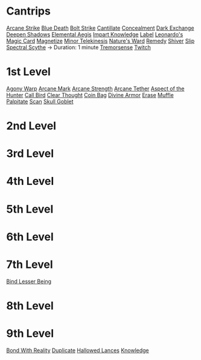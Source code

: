 # Cantrips

[Arcane Strike](https://www.dandwiki.com/wiki/Arcane_Strike_(5e_Spell))
[Blue Death](https://www.dandwiki.com/wiki/Blue_Death_(5e_Spell))
[Bolt Strike](https://www.dandwiki.com/wiki/Bolt_Strike_(5e_Spell))
[Cantillate](https://www.dandwiki.com/wiki/Cantillate_(5e_Spell))
[Concealment](https://www.dandwiki.com/wiki/Concealment_(5e_Spell))
[Dark Exchange](https://www.dandwiki.com/wiki/Dark_Exchange_(5e_Spell))
[Deepen Shadows](https://www.dandwiki.com/wiki/Deepen_Shadows_(5e_Spell))
[Elemental Aegis](https://www.dandwiki.com/wiki/Elemental_Aegis_(5e_Spell))
[Impart Knowledge](https://www.dandwiki.com/wiki/Impart_Knowledge_(5e_Spell))
[Label](https://www.dandwiki.com/wiki/Label_(5e_Spell))
[Leonardo's Magic Card](https://www.dandwiki.com/wiki/Leonardo%27s_Magic_Card_(5e_Spell))
[Magnetize](https://www.dandwiki.com/wiki/Magnetize_(5e_Spell))
[Minor Telekinesis](https://www.dandwiki.com/wiki/Minor_Telekinesis_(5e_Spell))
[Nature's Ward](https://www.dandwiki.com/wiki/Nature%27s_Ward_(5e_Spell))
[Remedy](https://www.dandwiki.com/wiki/Remedy_(5e_Spell))
[Shiver](https://www.dandwiki.com/wiki/Shiver_(5e_Spell))
[Slip](https://www.dandwiki.com/wiki/Slip_(5e_Spell))
[Spectral Scythe](https://www.dandwiki.com/wiki/Spectral_Scythe_(5e_Spell)) -> Duration: 1 minute
[Tremorsense](https://www.dandwiki.com/wiki/Tremorsense_(5e_Spell))
[Twitch](https://www.dandwiki.com/wiki/Twitch_(5e_Spell))

# 1st Level

[Agony Warp](https://www.dandwiki.com/wiki/Agony_Warp_(5e_Spell))
[Arcane Mark](https://www.dandwiki.com/wiki/Arcane_Mark_(5e_Spell))
[Arcane Strength](https://www.dandwiki.com/wiki/Arcane_Strength_(5e_Spell))
[Arcane Tether](https://www.dandwiki.com/wiki/Arcane_Tether_(5e_Spell))
[Aspect of the Hunter](https://www.dandwiki.com/wiki/Aspect_of_the_Hunter_(5e_Spell))
[Call Bird](https://www.dandwiki.com/wiki/Call_Bird_(5e_Spell))
[Clear Thought](https://www.dandwiki.com/wiki/Clear_Thought_(5e_Spell))
[Coin Bag](https://www.dandwiki.com/wiki/Coin_Bag_(5e_Spell))
[Divine Armor](https://www.dandwiki.com/wiki/Divine_Armor_(5e_Spell))
[Erase](https://www.dandwiki.com/wiki/Erase_(5e_Spell))
[Muffle](https://www.dandwiki.com/wiki/Muffle_(5e_Spell))
[Palpitate](https://www.dandwiki.com/wiki/Palpitate_(5e_Spell))
[Scan](https://www.dandwiki.com/wiki/Scan_(5e_Spell))
[Skull Goblet](https://www.dandwiki.com/wiki/Skull_Goblet_(5e_Spell))

# 2nd Level

# 3rd Level

# 4th Level

# 5th Level

# 6th Level

# 7th Level

[Bind Lesser Being](https://www.dandwiki.com/wiki/Bind_Lesser_Being_(5e_Spell))

# 8th Level

# 9th Level

[Bond With Reality](https://www.dandwiki.com/wiki/Bond_with_Reality_(5e_Spell))
[Duplicate](https://www.dandwiki.com/wiki/Duplicate_(5e_Spell))
[Hallowed Lances](https://www.dandwiki.com/wiki/Hallowed_Lances_(5e_Spell))
[Knowledge](https://www.dandwiki.com/wiki/Knowledge_(5e_Spell))
